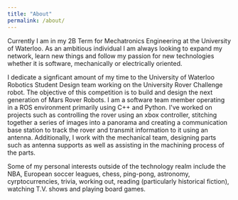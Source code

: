 ```yaml
---
title: "About"
permalink: /about/
---
```


Currently I am in my 2B Term for Mechatronics Engineering at the University of Waterloo. As an ambitious individual I am always looking to expand my network, learn new things and follow my passion for new technologies whether it is software, mechanically or electrically oriented. 

I dedicate a signficant amount of my time to the University of Waterloo Robotics Student Design team working on the University Rover Challenge robot. The objective of this competition is to build and design the next generation of Mars Rover Robots. I am a software team member operating in a ROS environment primarily using C++ and Python. I've worked on projects such as controlling the rover using an xbox controller, stitching together a series of images into a panorama and creating a communication base station to track the rover and transmit information to it using an antenna. Additionally, I work with the mechanical team, designing parts such as antenna supports as well as assisting in the machining process of the parts. 

Some of my personal interests outside of the technology realm include the NBA, European soccer leagues, chess, ping-pong, astronomy, cyrptocurrencies, trivia, working out, reading (particularly historical fiction), watching T.V. shows and playing board games. 